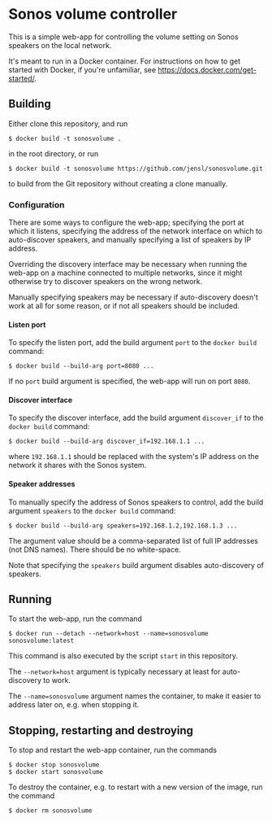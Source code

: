 # Sonos volume controller

This is a simple web-app for controlling the volume setting on Sonos speakers
on the local network.

It's meant to run in a Docker container. For instructions on how to get started
with Docker, if you're unfamiliar, see https://docs.docker.com/get-started/.

## Building

Either clone this repository, and run

```
$ docker build -t sonosvolume .
```

in the root directory, or run

```
$ docker build -t sonosvolume https://github.com/jensl/sonosvolume.git
```

to build from the Git repository without creating a clone manually.

### Configuration

There are some ways to configure the web-app; specifying the port at which it
listens, specifying the address of the network interface on which to
auto-discover speakers, and manually specifying a list of speakers by IP
address.

Overriding the discovery interface may be necessary when running the web-app
on a machine connected to multiple networks, since it might otherwise try to
discover speakers on the wrong network.

Manually specifying speakers may be necessary if auto-discovery doesn't work at
all for some reason, or if not all speakers should be included.

#### Listen port

To specify the listen port, add the build argument `port` to the `docker build`
command:

```
$ docker build --build-arg port=8080 ...
```

If no `port` build argument is specified, the web-app will run on port `8080`.

#### Discover interface

To specify the discover interface, add the build argument `discover_if` to the
`docker build` command:

```
$ docker build --build-arg discover_if=192.168.1.1 ...
```

where `192.168.1.1` should be replaced with the system's IP address on the
network it shares with the Sonos system.

#### Speaker addresses

To manually specify the address of Sonos speakers to control, add the build
argument `speakers` to the `docker build` command:

```
$ docker build --build-arg speakers=192.168.1.2,192.168.1.3 ...
```

The argument value should be a comma-separated list of full IP addresses (not
DNS names). There should be no white-space.

Note that specifying the `speakers` build argument disables auto-discovery of
speakers.

## Running

To start the web-app, run the command

```
$ docker run --detach --network=host --name=sonosvolume sonosvolume:latest
```

This command is also executed by the script `start` in this repository.

The `--network=host` argument is typically necessary at least for auto-
discovery to work.

The `--name=sonosvolume` argument names the container, to make it easier to
address later on, e.g. when stopping it.

## Stopping, restarting and destroying

To stop and restart the web-app container, run the commands

```
$ docker stop sonosvolume
$ docker start sonosvolume
```

To destroy the container, e.g. to restart with a new version of the image,
run the command

```
$ docker rm sonosvolume
```
